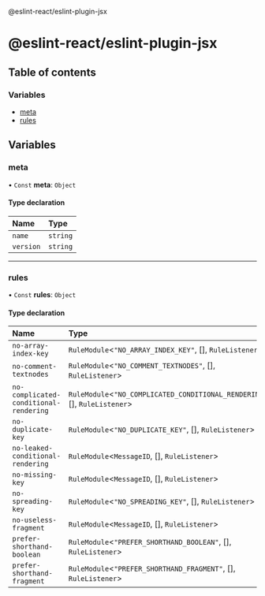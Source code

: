 @eslint-react/eslint-plugin-jsx

# @eslint-react/eslint-plugin-jsx

## Table of contents

### Variables

- [meta](README.md#meta)
- [rules](README.md#rules)

## Variables

### meta

• `Const` **meta**: `Object`

#### Type declaration

| Name      | Type     |
| :-------- | :------- |
| `name`    | `string` |
| `version` | `string` |

---

### rules

• `Const` **rules**: `Object`

#### Type declaration

| Name                                   | Type                                                                         |
| :------------------------------------- | :--------------------------------------------------------------------------- |
| `no-array-index-key`                   | `RuleModule`\<`"NO_ARRAY_INDEX_KEY"`, [], `RuleListener`\>                   |
| `no-comment-textnodes`                 | `RuleModule`\<`"NO_COMMENT_TEXTNODES"`, [], `RuleListener`\>                 |
| `no-complicated-conditional-rendering` | `RuleModule`\<`"NO_COMPLICATED_CONDITIONAL_RENDERING"`, [], `RuleListener`\> |
| `no-duplicate-key`                     | `RuleModule`\<`"NO_DUPLICATE_KEY"`, [], `RuleListener`\>                     |
| `no-leaked-conditional-rendering`      | `RuleModule`\<`MessageID`, [], `RuleListener`\>                              |
| `no-missing-key`                       | `RuleModule`\<`MessageID`, [], `RuleListener`\>                              |
| `no-spreading-key`                     | `RuleModule`\<`"NO_SPREADING_KEY"`, [], `RuleListener`\>                     |
| `no-useless-fragment`                  | `RuleModule`\<`MessageID`, [], `RuleListener`\>                              |
| `prefer-shorthand-boolean`             | `RuleModule`\<`"PREFER_SHORTHAND_BOOLEAN"`, [], `RuleListener`\>             |
| `prefer-shorthand-fragment`            | `RuleModule`\<`"PREFER_SHORTHAND_FRAGMENT"`, [], `RuleListener`\>            |
